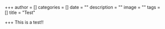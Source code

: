 +++
author = []
categories = []
date = ""
description = ""
image = ""
tags = []
title = "Test"

+++
This is a test!!